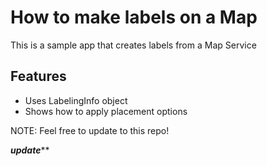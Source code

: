 # How to make labels on a Map

This is a sample app that creates labels from a Map Service 


## Features

* Uses LabelingInfo object
* Shows how to apply placement options

NOTE: Feel free to update to this repo!



***********update*************
